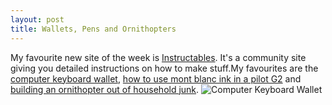 ```yaml
--- 
layout: post
title: Wallets, Pens and Ornithopters
---
```


My favourite new site of the week is [Instructables](http://www.instructables.com). It's a community site giving you detailed instructions on how to make stuff.My favourites are the [computer keyboard wallet](http://www.instructables.com/id/EU0DY6QKNCEZ7BHEZ0/), [how to use mont blanc ink in a pilot G2](http://www.instructables.com/id/EWAMSPFFCKEP2871N2/) and [building an ornithopter out of household junk](http://www.instructables.com/id/E6HII1H1JREZIXCMII/).
![Computer Keyboard Wallet](http://static.instructables.com/deriv/F8W/P8HO/3CBEZ7BHFKZ/F8WP8HO3CBEZ7BHFKZ.MEDIUM.jpg)
